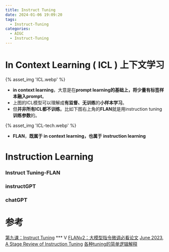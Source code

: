 ```yaml
---
title: Instruct Tuning
date: 2024-01-06 19:09:20
tags:
  - Instruct-Tuning
categories: 
  - AIGC
  - Instruct-Tuning  
---
```


<p></p>
<!-- more -->

# In Context Learning ( ICL ) 上下文学习
{% asset_img 'ICL.webp' %}

+ **in context learning**，大意是在**prompt learning的基础上，将少量有标签样本融入prompt**。
+ 上图的ICL模型可以理解成**有监督、无训练**的**小样本学习**。
+ 但**并非所有ICL都不训练**。比如下图右上角的**FLAN**就是用instruction tuning**训练参数**的。

{% asset_img 'ICL-tech.webp' %}
+ **FLAN**，**既属于 in context learning，也属于 instruction learning**


# Instruction Learning
###  Instruct Tuning-FLAN

### instructGPT

### chatGPT 

# 参考
[第九课：Instruct Tuning](https://www.bilibili.com/video/BV1cm4y1e7Cc/) *** V
[FLANv2：大模型指令微调必看论文](https://zhuanlan.zhihu.com/p/646136859) 
[June 2023, A Stage Review of Instruction Tuning](https://yaofu.notion.site/June-2023-A-Stage-Review-of-Instruction-Tuning-f59dbfc36e2d4e12a33443bd6b2012c2)
[各种tuning的简单逻辑解释](https://zhuanlan.zhihu.com/p/619406727)